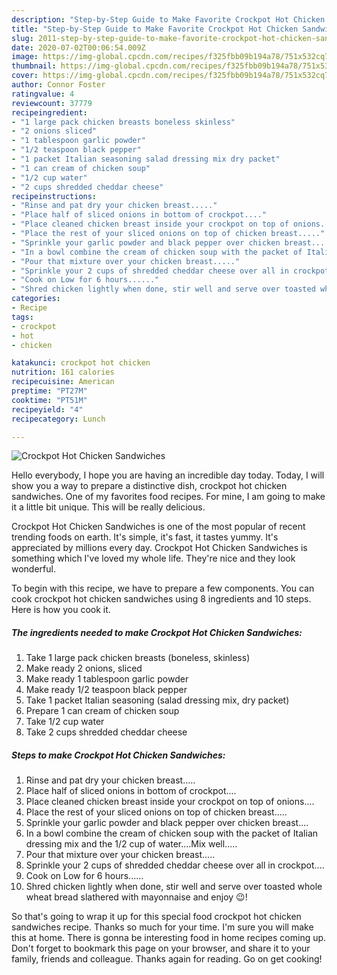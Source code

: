 ```yaml
---
description: "Step-by-Step Guide to Make Favorite Crockpot Hot Chicken Sandwiches"
title: "Step-by-Step Guide to Make Favorite Crockpot Hot Chicken Sandwiches"
slug: 2011-step-by-step-guide-to-make-favorite-crockpot-hot-chicken-sandwiches
date: 2020-07-02T00:06:54.009Z
image: https://img-global.cpcdn.com/recipes/f325fbb09b194a78/751x532cq70/crockpot-hot-chicken-sandwiches-recipe-main-photo.jpg
thumbnail: https://img-global.cpcdn.com/recipes/f325fbb09b194a78/751x532cq70/crockpot-hot-chicken-sandwiches-recipe-main-photo.jpg
cover: https://img-global.cpcdn.com/recipes/f325fbb09b194a78/751x532cq70/crockpot-hot-chicken-sandwiches-recipe-main-photo.jpg
author: Connor Foster
ratingvalue: 4
reviewcount: 37779
recipeingredient:
- "1 large pack chicken breasts boneless skinless"
- "2 onions sliced"
- "1 tablespoon garlic powder"
- "1/2 teaspoon black pepper"
- "1 packet Italian seasoning salad dressing mix dry packet"
- "1 can cream of chicken soup"
- "1/2 cup water"
- "2 cups shredded cheddar cheese"
recipeinstructions:
- "Rinse and pat dry your chicken breast....."
- "Place half of sliced onions in bottom of crockpot...."
- "Place cleaned chicken breast inside your crockpot on top of onions...."
- "Place the rest of your sliced onions on top of chicken breast....."
- "Sprinkle your garlic powder and black pepper over chicken breast...."
- "In a bowl combine the cream of chicken soup with the packet of Italian dressing mix and the 1/2 cup of water....Mix well....."
- "Pour that mixture over your chicken breast....."
- "Sprinkle your 2 cups of shredded cheddar cheese over all in crockpot...."
- "Cook on Low for 6 hours......"
- "Shred chicken lightly when done, stir well and serve over toasted whole wheat bread slathered with mayonnaise and enjoy 😉!"
categories:
- Recipe
tags:
- crockpot
- hot
- chicken

katakunci: crockpot hot chicken 
nutrition: 161 calories
recipecuisine: American
preptime: "PT27M"
cooktime: "PT51M"
recipeyield: "4"
recipecategory: Lunch

---
```



![Crockpot Hot Chicken Sandwiches](https://img-global.cpcdn.com/recipes/f325fbb09b194a78/751x532cq70/crockpot-hot-chicken-sandwiches-recipe-main-photo.jpg)

Hello everybody, I hope you are having an incredible day today. Today, I will show you a way to prepare a distinctive dish, crockpot hot chicken sandwiches. One of my favorites food recipes. For mine, I am going to make it a little bit unique. This will be really delicious.



Crockpot Hot Chicken Sandwiches is one of the most popular of recent trending foods on earth. It's simple, it's fast, it tastes yummy. It's appreciated by millions every day. Crockpot Hot Chicken Sandwiches is something which I've loved my whole life. They're nice and they look wonderful.


To begin with this recipe, we have to prepare a few components. You can cook crockpot hot chicken sandwiches using 8 ingredients and 10 steps. Here is how you cook it.

<!--inarticleads1-->

##### The ingredients needed to make Crockpot Hot Chicken Sandwiches:

1. Take 1 large pack chicken breasts (boneless, skinless)
1. Make ready 2 onions, sliced
1. Make ready 1 tablespoon garlic powder
1. Make ready 1/2 teaspoon black pepper
1. Take 1 packet Italian seasoning (salad dressing mix, dry packet)
1. Prepare 1 can cream of chicken soup
1. Take 1/2 cup water
1. Take 2 cups shredded cheddar cheese




<!--inarticleads2-->

##### Steps to make Crockpot Hot Chicken Sandwiches:

1. Rinse and pat dry your chicken breast.....
1. Place half of sliced onions in bottom of crockpot....
1. Place cleaned chicken breast inside your crockpot on top of onions....
1. Place the rest of your sliced onions on top of chicken breast.....
1. Sprinkle your garlic powder and black pepper over chicken breast....
1. In a bowl combine the cream of chicken soup with the packet of Italian dressing mix and the 1/2 cup of water....Mix well.....
1. Pour that mixture over your chicken breast.....
1. Sprinkle your 2 cups of shredded cheddar cheese over all in crockpot....
1. Cook on Low for 6 hours......
1. Shred chicken lightly when done, stir well and serve over toasted whole wheat bread slathered with mayonnaise and enjoy 😉!




So that's going to wrap it up for this special food crockpot hot chicken sandwiches recipe. Thanks so much for your time. I'm sure you will make this at home. There is gonna be interesting food in home recipes coming up. Don't forget to bookmark this page on your browser, and share it to your family, friends and colleague. Thanks again for reading. Go on get cooking!
